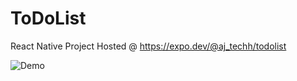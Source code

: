 # ToDoList
React Native Project
Hosted @ https://expo.dev/@aj_techh/todolist






![Demo](https://user-images.githubusercontent.com/85785177/133121260-57c408e0-1dbb-45cd-a12f-65b78e9ed330.gif)

